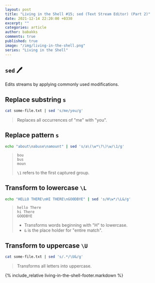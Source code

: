 ```yaml
---
layout: post
title: "Living in the Shell #15; sed (Text Stream Editor) (Part 2)"
date: 2021-12-14 22:20:00 +0330
excerpt: ""
categories: article
author: babakks
comments: true
published: true
image: "/img/living-in-the-shell.png"
series: "Living in the Shell"
---
```


## `sed` 🖊️

Edits streams by applying commonly used modifications.

## Replace substring `s`

```sh
cat some-file.txt | sed 's/me/you/g'
```

> Replaces all occurrences of "me" with "you".

## Replace pattern `s`

```sh
echo "about\nabuse\namount" | sed 's/a\(\w*\?\)\w/\1/g'
```

> ```text
> bou
> bus
> moun
> ```
>
> `\1` refers to the first captured group.

## Transform to lowercase `\L`

```sh
echo "HELLO THERE\nHI THERE\nGOODBYE" | sed 's/H\w*/\L&/g'
```

> ```text
> hello There
> hi There
> GOODBYE
> ```
>
> - Transforms words beginning with "H" to lowercase.
> - `&` is the place holder for "entire match".

## Transform to uppercase `\U`

```sh
cat some-file.txt | sed 's/.*/\U&/g'
```

> Transforms all letters into uppercase.

{% include_relative living-in-the-shell-footer.markdown %}
